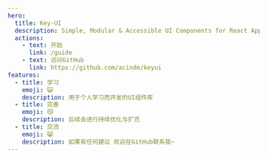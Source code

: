 ```yaml
---
hero:
  title: Key-UI
  description: Simple, Modular & Accessible UI Components for React App
  actions:
    - text: 开始
      link: /guide
    - text: 访问GitHub
      link: https://github.com/acindm/keyui
features:
  - title: 学习
    emoji: 😺
    description: 用于个人学习而开发的UI组件库
  - title: 完善
    emoji: 😼
    description: 后续会进行持续优化与扩充
  - title: 交流
    emoji: 😸
    description: 如果有任何建议 欢迎在GitHub联系我~
---
```

